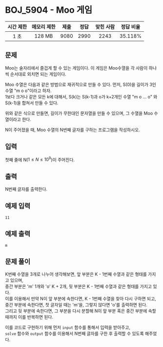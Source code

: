 # BOJ_5904 - Moo 게임

| 시간 제한 | 메모리 제한 | 제출 | 정답 | 맞힌 사람 | 정답 비율 |
| :-------: | :---------: | :--: | :--: | :-------: | :-------: |
|   1 초    |   128 MB    | 9080 | 2990 |   2243    |  35.118%  |

## 문제

Moo는 술자리에서 즐겁게 할 수 있는 게임이다. 이 게임은 Moo수열을 각 사람이 하나씩 순서대로 외치면 되는 게임이다.

Moo 수열은 다음과 같은 방법으로 재귀적으로 만들 수 있다. 먼저, S(0)을 길이가 3인 수열 "m o o"이라고 하자.  
1보다 크거나 같은 모든 k에 대해서, S(k)는 S(k-1)과 o가 k+2개인 수열 "m o ... o" 와 S(k-1)을 합쳐서 만들 수 있다.

위와 같은 식으로 만들면, 길이가 무한대인 문자열을 만들 수 있으며, 그 수열을 Moo 수열이라고 한다.

N이 주어졌을 때, Moo 수열의 N번째 글자를 구하는 프로그램을 작성하시오.

## 입력

첫째 줄에 N($1 ≤ N ≤ 10^9$)이 주어진다.

## 출력

N번째 글자를 출력한다.

## 예제 입력

```
11
```

## 예제 출력

```
m
```

## 문제 풀이

K번째 수열을 3개로 나누어 생각해보면, 앞 부분은 K - 1번째 수열과 같은 형태를 가지고 있으며,  
중간 부분은 'm' 1개와 'o' K + 2개, 뒷 부분은 K - 1번째 수열과 같은 형태를 가지고 있다.  
이를 이용해서 만약 N이 앞 부분에 속한다면, K - 1번째 수열을 찾아 다시 구하면 되고, 중간 부분에 속한다면, 첫 글자일 때는 'm'을, 그렇지 않다면 'o'를 출력하면 된다.  
그리고 뒷 부분에 속한다면, 그 부분을 다시 분할해 N이 앞 부분 혹은 중간 부분에 속할 때까지 이를 반복하면 된다.

이를 코드로 구현하기 위해 먼저 `input` 함수를 통해서 입력을 받아주고,  
`solve` 함수와 `output` 함수를 이용해서 N번째 글자를 구한 후 출력할 수 있도록 해주었다.
